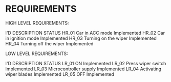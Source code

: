 # REQUIREMENTS

HIGH LEVEL REQUIREMENTS:

I'D	DESCRIPTION	STATUS
 HR_01	   Car in ACC mode 	        Implemented 
 HR_02	   Car in ignition mode 	  Implemented 
 HR_03	   Turning on the wiper 	  Implemented
 HR_04	   Turning off the wiper	  Implemented
  
LOW LEVEL REQUIREMENTS:

I'D	DESCRIPTION	STATUS
 LR_01	   ON                         	Implemented
 LR_02	   Press wiper switch 	        Implemented
 LR_03	   Microcontroller supply	      Implemented
 LR_04	   Activating wiper blades	    Implemented
 LR_05	   OFF	                        Implemented
